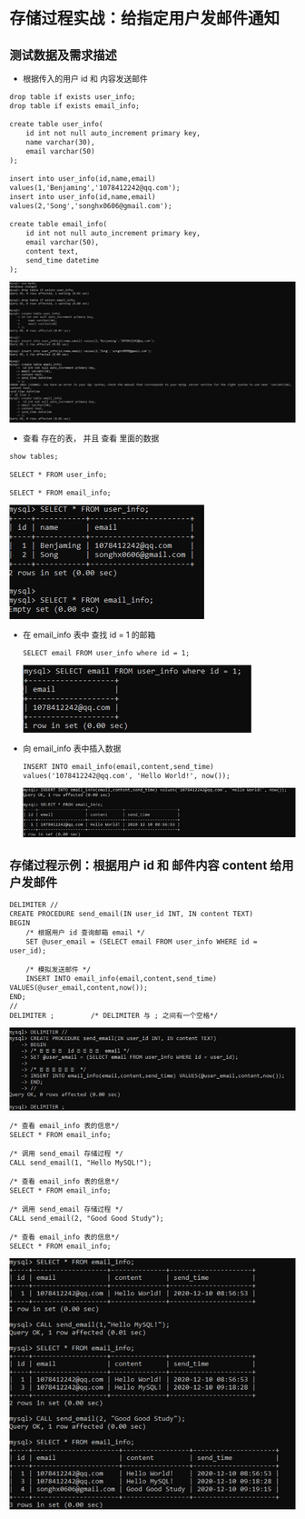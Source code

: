 

# 存储过程实战：给指定用户发邮件通知

## 测试数据及需求描述

- 根据传入的用户 id 和 内容发送邮件

```mysql
drop table if exists user_info;
drop table if exists email_info;

create table user_info(
	id int not null auto_increment primary key,
    name varchar(30),
    email varchar(50)
);

insert into user_info(id,name,email) values(1,'Benjaming','1078412242@qq.com');
insert into user_info(id,name,email) values(2,'Song','songhx0606@gmail.com');

create table email_info(
 	id int not null auto_increment primary key,
	email varchar(50),
	content text,
	send_time datetime
);
```

<img src="Resources/31.jpg" style="zoom:150%;" />

- 查看 存在的表， 并且 查看 里面的数据

```mysql
show tables;

SELECT * FROM user_info;

SELECT * FROM email_info;
```

<img src="Resources/32.jpg" style="zoom:100%;" />

- 在 email_info 表中 查找 id = 1 的邮箱

  ```mysql
  SELECT email FROM user_info where id = 1;
  ```

  <img src="Resources/33.jpg" style="zoom:100%;" />

- 向  email_info 表中插入数据

  ```mysql
  INSERT INTO email_info(email,content,send_time) values('1078412242@qq.com', 'Hello World!', now());
  ```

  <img src="Resources/34.jpg" style="zoom:100%;" />

## 存储过程示例：根据用户 id 和 邮件内容 content 给用户发邮件



```mysql
DELIMITER //
CREATE PROCEDURE send_email(IN user_id INT, IN content TEXT)
BEGIN
	/* 根据用户 id 查询邮箱 email */
	SET @user_email = (SELECT email FROM user_info WHERE id = user_id);
	
	/* 模拟发送邮件 */
	INSERT INTO email_info(email,content,send_time) VALUES(@user_email,content,now());
END;
//
DELIMITER ;			/* DELIMITER 与 ; 之间有一个空格*/
```

<img src="Resources/35.jpg" style="zoom:100%;" />

```mysql
/* 查看 email_info 表的信息*/
SELECT * FROM email_info;

/* 调用 send_email 存储过程 */
CALL send_email(1, "Hello MySQL!");

/* 查看 email_info 表的信息*/
SELECT * FROM email_info;

/* 调用 send_email 存储过程 */
CALL send_email(2, "Good Good Study");

/* 查看 email_info 表的信息*/
SELECt * FROM email_info;
```



<img src="Resources/36.jpg" style="zoom:100%;" />